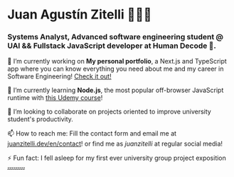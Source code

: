 # Juan Agustín Zitelli 👨🏼‍💻
### Systems Analyst, Advanced software engineering student @ UAI && Fullstack JavaScript developer at Human Decode 🤖.

🔭 I’m currently working on **My personal portfolio**, a Next.js and TypeScript app where you can know everything you need about me and my career in Software Engineering! [Check it out!](https://juanzitelli.dev/en)

🌱 I’m currently learning **Node.js**, the most popular off-browser JavaScript runtime with [this Udemy course](https://www.udemy.com/course/nodejs-the-complete-guide/)!

👯 I’m looking to collaborate on projects oriented to improve university student's productivity.

📫 How to reach me: Fill the contact form and email me at [juanzitelli.dev/en/contact](https://juanzitelli.dev/es/contact)! or find me as _juanzitelli_ at regular social media!

⚡ Fun fact: I fell asleep for my first ever university group project exposition 💤💤💤
